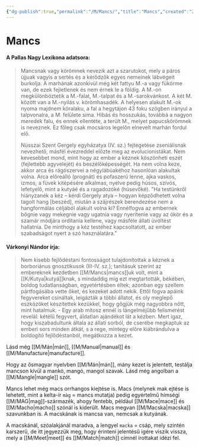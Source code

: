 ```yaml
---
{"dg-publish":true,"permalink":"/M/Mancs/","title":"Mancs","created":"2023-10-20T07:09","updated":"2024-10-25T23:18"}
---
```



# Mancs

#### A Pallas Nagy Lexikona adatsora:

> Mancsnak vagy körömnek nevezik azt a szarutokot, mely a páros újjuak vagyis a sertés és a kérődzők egyes nemeinek lábvégeit burkolja. A marhának azonkivül még két fattyu M.-a vagy fükörme van, de ezek fejletlenek és nem érnek le a földig. A M.-on megkülönböztetik a M.-falat, M.-talpat és a M.-sarokvánkost. A két M. között van a M.-nyilás v. körömhasadék. A helyesen alakult M.-ok nyoma majdnem köralaku, a fal a hegytájon 43 foku szögben irányul a talpvonalra, a M. felülete sima. Hibás és hosszukás, továbbá a nagyon meredek falu, és ennek ellentéte, a terült M., melyet papucskörömnek is neveznek. Ez főleg csak mocsáros legelőn elnevelt marhán fordul elő.  
> 
> Nüsszai Szent Gergely egyházatya (IV. sz.) fejtegetése zseniálisnak nevezhető, másfél évezreddel előzte meg az evolucionistákat. Nem kevesebbet mond, mint hogy az ember a kéznek köszönheti eszét (fejlettebb agyvelejét) és beszélőképességét. Ha nem volna keze, akkor arca és rágószervei a négylábúakéhoz hasonlóan alakultak volna. Arca előreálló (prognát) és pofaszerű lenne, ajka vaskos, izmos, a füvek kitépésére alkalmas, nyelve pedig húsos, szívós, lefetyelő, mint a kutyáé és a ragadozóké (húsevőké). "Ha testünkről hiányzanék a kéz – kérdi Gergely atya – hogyan képződhetett volna tagolt hang \[beszéd\], miután a szájrészek berendezése nem a hangformálás céljából alakult volna ki? Ennélfogva az embernek bőgnie vagy mekegnie vagy ugatnia vagy nyerítenie vagy az ökör és a szamár módjára ordítania kellene, vagy másféle állati üvöltést hallatnia. De minthogy a kéz testéhez kapcsoltatott, az ember szabadságot nyert a szó használatára."  

#### Várkonyi Nándor írja:

> Nem kisebb fejlődéstani fontosságot tulajdonítottak a kéznek a borboriánus gnosztikusok (III-IV. sz.); tanításuk szerint az embereknek kezdetben [[M/Mancs\|mancs]]uk volt, mint a [[K/Kutya\|kutyá]]knak, s mindaddig míg ezt megtartották, békében, boldog tudatlanságban, egyetértésben éltek; azonban egy szellem pártfogásába vette őket, és kezeket adott nekik. Ettől fogva apáink fegyvereket csináltak, leigázták a többi állatot, és oly meglepő eszközöket készítettek kezükkel, hogy gőgjük még nagyobbra nőtt, mint hatalmuk. - Egy arab mítosz ennél is lángelméjűbb felismerést revelál: kétélű fegyvert, áldatlan ajándékot lát a kézben. Mert igaz, hogy kiszabadultunk általa az állati sorból, de cserébe megkaptuk az emberi sors minden átkát, s a rege, mintegy előre kiábrándulva a boldogító fejlődéstanból, megátkozza a kezet.  

Lásd még [[M/Mán\|mán]], [[M/Manual\|manual]] és [[M/Manufacture\|manufacture]].  

Hogy az ősmagyar nyelvben [[M/Mán\|mán]], mány kezet is jelentett, testálja mancson kívül a mankó, mangó, mangol szavak. Lásd még angolban a [[M/Mangle\|mangle]] szót.  

Mancs lehet még macs orrhangos kiejtése is. Macs (melynek mak ejtése is lehetett, mint a kelta-ír `màg` = mancs mutatja) pedig egyértelmű hímségi [[M/MAG\|mag]]-származék, ahogy fentebb, például [[M/Mace\|mace]] és [[M/Macho\|macho]] szónál is kiderült. Macs megvan [[M/Macska\|macska]] szavunkban is. A macskának is mancsa van, nemcsak a kutyának.   

A macskánál, szóalakjánál maradva, a lengyel `macka` = csáp, mely szintén karszerű, de itt jegyezzük meg, hogy érinteni jelentésű igére viszik vissza, mely a [[M/Meet\|meet]] és [[M/Match\|match]] címnél írottakat idézi fel.  